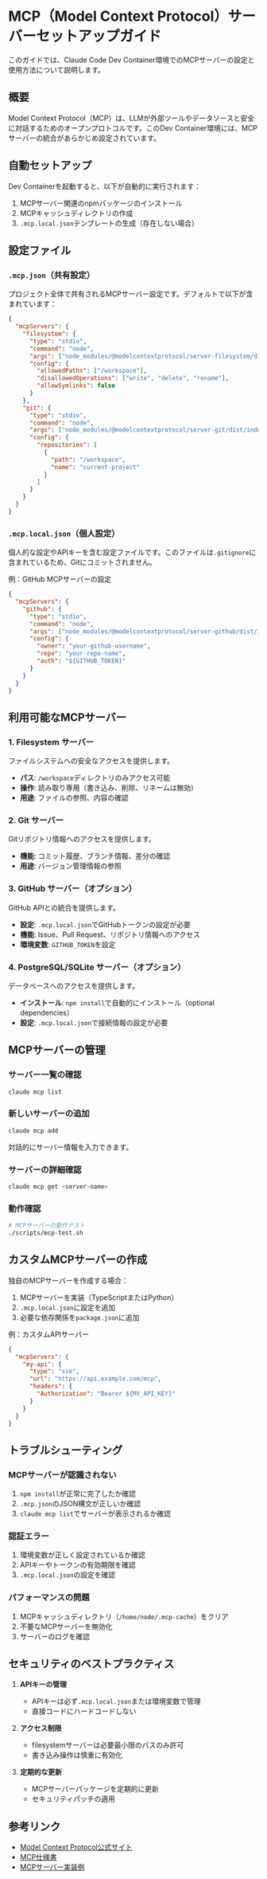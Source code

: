 # MCP（Model Context Protocol）サーバーセットアップガイド

このガイドでは、Claude Code Dev Container環境でのMCPサーバーの設定と使用方法について説明します。

## 概要

Model Context Protocol（MCP）は、LLMが外部ツールやデータソースと安全に対話するためのオープンプロトコルです。このDev Container環境には、MCPサーバーの統合があらかじめ設定されています。

## 自動セットアップ

Dev Containerを起動すると、以下が自動的に実行されます：

1. MCPサーバー関連のnpmパッケージのインストール
2. MCPキャッシュディレクトリの作成
3. `.mcp.local.json`テンプレートの生成（存在しない場合）

## 設定ファイル

### `.mcp.json`（共有設定）

プロジェクト全体で共有されるMCPサーバー設定です。デフォルトで以下が含まれています：

```json
{
  "mcpServers": {
    "filesystem": {
      "type": "stdio",
      "command": "node",
      "args": ["node_modules/@modelcontextprotocol/server-filesystem/dist/index.js", "/workspace"],
      "config": {
        "allowedPaths": ["/workspace"],
        "disallowedOperations": ["write", "delete", "rename"],
        "allowSymlinks": false
      }
    },
    "git": {
      "type": "stdio",
      "command": "node",
      "args": ["node_modules/@modelcontextprotocol/server-git/dist/index.js"],
      "config": {
        "repositories": [
          {
            "path": "/workspace",
            "name": "current-project"
          }
        ]
      }
    }
  }
}
```

### `.mcp.local.json`（個人設定）

個人的な設定やAPIキーを含む設定ファイルです。このファイルは`.gitignore`に含まれているため、Gitにコミットされません。

例：GitHub MCPサーバーの設定
```json
{
  "mcpServers": {
    "github": {
      "type": "stdio",
      "command": "node",
      "args": ["node_modules/@modelcontextprotocol/server-github/dist/index.js"],
      "config": {
        "owner": "your-github-username",
        "repo": "your-repo-name",
        "auth": "${GITHUB_TOKEN}"
      }
    }
  }
}
```

## 利用可能なMCPサーバー

### 1. Filesystem サーバー

ファイルシステムへの安全なアクセスを提供します。

- **パス**: `/workspace`ディレクトリのみアクセス可能
- **操作**: 読み取り専用（書き込み、削除、リネームは無効）
- **用途**: ファイルの参照、内容の確認

### 2. Git サーバー

Gitリポジトリ情報へのアクセスを提供します。

- **機能**: コミット履歴、ブランチ情報、差分の確認
- **用途**: バージョン管理情報の参照

### 3. GitHub サーバー（オプション）

GitHub APIとの統合を提供します。

- **設定**: `.mcp.local.json`でGitHubトークンの設定が必要
- **機能**: Issue、Pull Request、リポジトリ情報へのアクセス
- **環境変数**: `GITHUB_TOKEN`を設定

### 4. PostgreSQL/SQLite サーバー（オプション）

データベースへのアクセスを提供します。

- **インストール**: `npm install`で自動的にインストール（optional dependencies）
- **設定**: `.mcp.local.json`で接続情報の設定が必要

## MCPサーバーの管理

### サーバー一覧の確認

```bash
claude mcp list
```

### 新しいサーバーの追加

```bash
claude mcp add
```

対話的にサーバー情報を入力できます。

### サーバーの詳細確認

```bash
claude mcp get <server-name>
```

### 動作確認

```bash
# MCPサーバーの動作テスト
./scripts/mcp-test.sh
```

## カスタムMCPサーバーの作成

独自のMCPサーバーを作成する場合：

1. MCPサーバーを実装（TypeScriptまたはPython）
2. `.mcp.local.json`に設定を追加
3. 必要な依存関係を`package.json`に追加

例：カスタムAPIサーバー
```json
{
  "mcpServers": {
    "my-api": {
      "type": "sse",
      "url": "https://api.example.com/mcp",
      "headers": {
        "Authorization": "Bearer ${MY_API_KEY}"
      }
    }
  }
}
```

## トラブルシューティング

### MCPサーバーが認識されない

1. `npm install`が正常に完了したか確認
2. `.mcp.json`のJSON構文が正しいか確認
3. `claude mcp list`でサーバーが表示されるか確認

### 認証エラー

1. 環境変数が正しく設定されているか確認
2. APIキーやトークンの有効期限を確認
3. `.mcp.local.json`の設定を確認

### パフォーマンスの問題

1. MCPキャッシュディレクトリ（`/home/node/.mcp-cache`）をクリア
2. 不要なMCPサーバーを無効化
3. サーバーのログを確認

## セキュリティのベストプラクティス

1. **APIキーの管理**
   - APIキーは必ず`.mcp.local.json`または環境変数で管理
   - 直接コードにハードコードしない

2. **アクセス制限**
   - filesystemサーバーは必要最小限のパスのみ許可
   - 書き込み操作は慎重に有効化

3. **定期的な更新**
   - MCPサーバーパッケージを定期的に更新
   - セキュリティパッチの適用

## 参考リンク

- [Model Context Protocol公式サイト](https://modelcontextprotocol.io/)
- [MCP仕様書](https://modelcontextprotocol.io/specification)
- [MCPサーバー実装例](https://github.com/modelcontextprotocol/servers)
